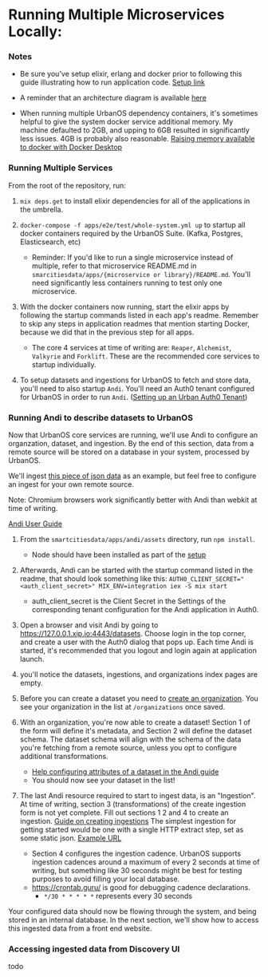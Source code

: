 # Running Multiple Microservices Locally:

### Notes

- Be sure you've setup elixir, erlang and docker prior to following this guide
  illustrating how to run application code. [Setup link](https://github.com/UrbanOS-Public/smartcitiesdata/wiki/Setup)

- A reminder that an architecture diagram is available [here](https://github.com/UrbanOS-Public/smartcitiesdata/blob/master/scdp_arch.png)

- When running multiple UrbanOS dependency containers, it's sometimes helpful to
  give the system docker service additional memory. My machine defaulted to 2GB,
  and upping to 6GB resulted in significantly less issues. 4GB is probably also
  reasonable. [Raising memory available to docker with Docker Desktop](https://forums.docker.com/t/how-to-increase-memory-size-that-is-available-for-a-docker-container/78483/2)

### Running Multiple Services

From the root of the repository, run:

1. `mix deps.get` to install elixir dependencies for all of the applications
   in the umbrella.

1. `docker-compose -f apps/e2e/test/whole-system.yml up` to startup all
   docker containers required by the UrbanOS Suite. (Kafka, Postgres, Elasticsearch, etc)

   - Reminder: If you'd like to run a single microservice instead of multiple,
     refer to that microservice README.md in `smarcitiesdata/apps/{microservice or library}/README.md`. You'll need significantly less containers running to test only
     one microservice.

1. With the docker containers now running, start the elixir apps by following
   the startup commands listed in each app's readme. Remember to skip any steps
   in application readmes that mention starting Docker, because we did that in the
   previous step for all apps.

   - The core 4 services at time of writing are: `Reaper`, `Alchemist`, `Valkyrie`
     and `Forklift`. These are the recommended core services to startup individually.

1. To setup datasets and ingestions for UrbanOS to fetch and store data, you'll
   need to also startup `Andi`. You'll need an Auth0 tenant configured for UrbanOS
   in order to run `Andi`. ([Setting up an Urban Auth0 Tenant](https://github.com/UrbanOS-Public/auth0-setup))

### Running Andi to describe datasets to UrbanOS

Now that UrbanOS core services are running, we'll use Andi to configure an
organzation, dataset, and ingestion. By the end of this section, data
from a remote source will be stored on a database in your system,
processed by UrbanOS.

We'll ingest [this piece of json data](https://github.com/bmitchinson/json-endpoint/blob/main/meters_ingestionA.json)
as an example, but feel free to configure an ingest for your own remote source.

Note: Chromium browsers work significantly better with Andi than webkit at time of writing.

[Andi User Guide](<https://github.com/UrbanOS-Public/smartcitiesdata/wiki/Data-Curator-Interface-(ANDI)-User-Manual>)

1. From the `smartcitiesdata/apps/andi/assets` directory, run `npm install`.

   - Node should have been installed as part of the [setup](https://github.com/UrbanOS-Public/smartcitiesdata/wiki/Setup)

1. Afterwards, Andi can be started with the startup command listed in the readme,
   that should look something like this: `AUTH0_CLIENT_SECRET="<auth_client_secret>" MIX_ENV=integration iex -S mix start`

   - auth_client_secret is the Client Secret in the Settings of the corresponding tenant configuration for the Andi application in Auth0.

1. Open a browser and visit Andi by going to https://127.0.0.1.xip.io:4443/datasets.
   Choose login in the top corner, and create a user with the Auth0
   dialog that pops up. Each time Andi is started, it's recommended that you logout
   and login again at application launch.

1. you'll notice the datasets, ingestions, and organizations index pages are empty.

1. Before you can create a dataset you need to [create an organization](<https://github.com/UrbanOS-Public/smartcitiesdata/wiki/Data-Curator-Interface-(ANDI)-User-Manual#managing-organizations>). You see your organization in
   the list at `/organizations` once saved.

1. With an organization, you're now able to create a dataset! Section 1 of the
   form will define it's metadata, and Section 2 will define the dataset schema. The
   dataset schema will align with the schema of the data you're fetching from a
   remote source, unless you opt to configure additional transformations.

   - [Help configuring attributes of a dataset in the Andi guide](<https://github.com/UrbanOS-Public/smartcitiesdata/wiki/Data-Curator-Interface-(ANDI)-User-Manual#creating--modifying-datasets>)
   - You should now see your dataset in the list!

1. The last Andi resource required to start to ingest data, is an "Ingestion". At
   time of writing, section 3 (transformations) of the create ingestion form is
   not yet complete. Fill out sections 1 2 and 4 to create an ingestion.
   [Guide on creating ingestions](<https://github.com/UrbanOS-Public/smartcitiesdata/wiki/Data-Curator-Interface-(ANDI)-User-Manual#creating--modifying-ingestions>)
   The simplest ingestion for getting started would be one with a single HTTP extract
   step, set as some static json.
   [Example URL](https://raw.githubusercontent.com/bmitchinson/json-endpoint/main/meters_ingestionA.json)

   - Section 4 configures the ingestion cadence. UrbanOS supports ingestion cadences
     around a maximum of every 2 seconds at time of writing, but something like 30
     seconds might be best for testing purposes to avoid filling your local database.
   - https://crontab.guru/ is good for debugging cadence declarations.
     - `*/30 * * * * *` represents every 30 seconds

Your configured data should now be flowing through the system, and being stored in an
internal database. In the next section, we'll show how to access this ingested
data from a front end website.

### Accessing ingested data from Discovery UI

todo
